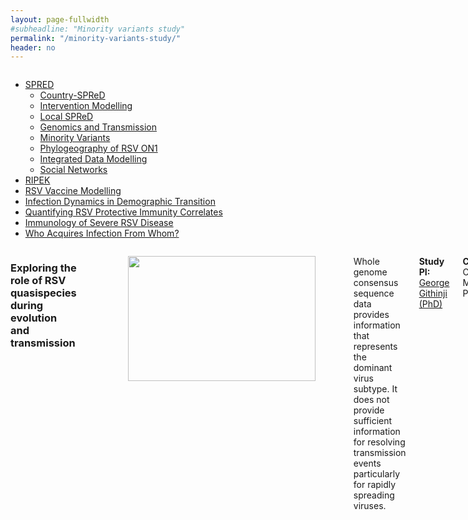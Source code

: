 ```yaml
---
layout: page-fullwidth
#subheadline: "Minority variants study"
permalink: "/minority-variants-study/"
header: no
---
```


<section role="main" class="scroll-container">

<div class="row">
<div class="large-4 medium-4 columns"> <!--side nav -->
<div class="hide-for-small">
<div class="sidebar">	
<p></p>
<nav class="side-nav">
<ul class="side-nav">
<li  class="active"><a href="{{ site.url }}/research">SPRED<span class="sub-arrow"></span></a>
<ul  class="nobull">
<li><a href="{{ site.url }}/spred-kenya">Country-SPReD</a></li>
<li><a href="{{ site.url }}/intervention-modelling">Intervention Modelling</a></li>
<li><a href="{{ site.url }}/local-spred">Local SPReD</a></li>
<li><a href="{{ site.url }}/genomics-and-transmission-study">Genomics and Transmission</a></li>
<li class="active"><a href="{{ site.url }}/minority-variants-study">Minority Variants</a></li>
<li><a href="{{ site.url }}/rsv-on1-phylogeography">Phylogeography of RSV ON1</a></li>
<li><a href="{{ site.url }}/integrated-data-modelling">Integrated Data Modelling</a></li>
<li><a href="{{ site.url }}/social-networks-study">Social Networks</a></li>
</ul>
</li>
<li>
<a href="{{ site.url }}/ripek">RIPEK</a>
</li>
<li>
<a href="{{site.url}}/rsv-vaccine-modelling">RSV Vaccine Modelling</a>
</li>
<li>
<a href="{{site.url}}/infection-dynamics-in-demographic-transition">Infection Dynamics in Demographic Transition</a>
</li>
<li>
<a href="{{site.url}}/quantifying-rsv-protective-immunity-correlates">Quantifying RSV Protective Immunity Correlates</a>
</li>
<li>
<a href="{{site.url}}/immunology-of-severe-rsv-disease">Immunology of Severe RSV Disease</a>
</li>
<li>
<a href="{{site.url}}/who-acquires-infection-from-whom2">Who Acquires Infection From Whom?</a>
</li>
</ul>
</nav>
</div>
</div>
</div>

<div class="large-8 medium-8 columns"> <!--container -->
<div class="large-12 columns large-centered">
<h3 class="light centered-text" itemprop="headline">Exploring the role of RSV quasispecies during evolution and transmission</h3>
<br>

<div class="row">
<div class="large-12 columns">
<figure><img src="{{ site.url }}/images/minority-variants.png" alt="" height="200" width="300"></figure>
</div>
</div>

<div class="row">

<div class="large-12 columns large-centered">
<p>Whole genome consensus sequence data provides information that represents the dominant virus subtype. It does not provide sufficient information for resolving transmission events particularly for rapidly spreading viruses.
<p><strong> Study PI: </strong><a href="{{ site.url }}/george-githinji">George Githinji (PhD)</a></p>

<p><Strong>Collaborators:</Strong> Colin Worby, Matt Cotten, Paul Kellam</p>
</div>
</div>

</section>
